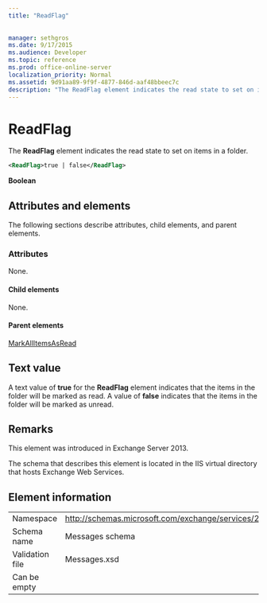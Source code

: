 ```yaml
---
title: "ReadFlag"
 
 
manager: sethgros
ms.date: 9/17/2015
ms.audience: Developer
ms.topic: reference
ms.prod: office-online-server
localization_priority: Normal
ms.assetid: 9d91aa89-9f9f-4877-846d-aaf48bbeec7c
description: "The ReadFlag element indicates the read state to set on items in a folder."
---
```


# ReadFlag

The **ReadFlag** element indicates the read state to set on items in a folder. 
  
```XML
<ReadFlag>true | false</ReadFlag>
```

 **Boolean**
## Attributes and elements

The following sections describe attributes, child elements, and parent elements.
  
### Attributes

None.
  
#### Child elements

None.
  
#### Parent elements

[MarkAllItemsAsRead](markallitemsasread.md)
  
## Text value

A text value of **true** for the **ReadFlag** element indicates that the items in the folder will be marked as read. A value of **false** indicates that the items in the folder will be marked as unread. 
  
## Remarks

This element was introduced in Exchange Server 2013.
  
The schema that describes this element is located in the IIS virtual directory that hosts Exchange Web Services.
  
## Element information

|||
|:-----|:-----|
|Namespace  <br/> |http://schemas.microsoft.com/exchange/services/2006/messages  <br/> |
|Schema name  <br/> |Messages schema  <br/> |
|Validation file  <br/> |Messages.xsd  <br/> |
|Can be empty  <br/> ||
   

